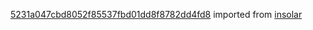[5231a047cbd8052f85537fbd01dd8f8782dd4fd8](https://github.com/insolar/insolar/commit/5231a047cbd8052f85537fbd01dd8f8782dd4fd8) imported from [insolar](https://github.com/insolar/insolar)
